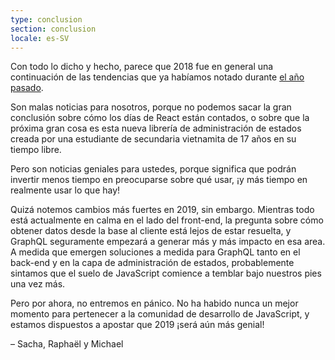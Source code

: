 ```yaml
---
type: conclusion
section: conclusion
locale: es-SV
---
```

 Con todo lo dicho y hecho, parece que 2018 fue en general una continuación de las tendencias que ya habíamos notado durante [el año pasado](http://2017.stateofjs.com).

Son malas noticias para nosotros, porque no podemos sacar la gran conclusión sobre cómo los días de React están contados, o sobre que la próxima gran cosa es esta nueva librería de administración de estados creada por una estudiante de secundaria vietnamita de 17 años en su tiempo libre.

Pero son noticias geniales para ustedes, porque significa que podrán invertir menos tiempo en preocuparse sobre qué usar, ¡y más tiempo en realmente usar lo que hay!

Quizá notemos cambios más fuertes en 2019, sin embargo. Mientras todo está actualmente en calma en el lado del front-end, la pregunta sobre cómo obtener datos desde la base al cliente está lejos de estar resuelta, y GraphQL seguramente empezará a generar más y más impacto en esa area. A medida que emergen soluciones a medida para GraphQL tanto en el back-end y en la capa de administración de estados, probablemente sintamos que el suelo de JavaScript comience a temblar bajo nuestros pies una vez más.

Pero por ahora, no entremos en pánico. No ha habido nunca un mejor momento para pertenecer a la comunidad de desarrollo de JavaScript, y estamos dispuestos a apostar que 2019 ¡será aún más genial!

<span class="conclusion__byline">– Sacha, Raphaël y Michael</span>
